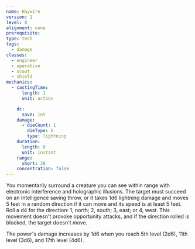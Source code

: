 ```yaml
---
name: Haywire
version: 1
level: 0
alignment: none
prerequisite: 
type: tech
tags:
  - damage
classes:
  - engineer
  - operative
  - scout
  - shield
mechanics:
  - castingTime:
      length: 1
      unit: action

    dc:
      save: int
    damage:
      - dieCount: 1
        dieType: 6
        type: lightning
    duration:
      length: 0
      unit: instant
    range:
      short: 30
    concentration: false
---
```

You momentarily surround a creature you can see within range with electronic interference and holographic illusions. The target must succeed on an Intelligence saving throw, or it takes 1d6 lightning damage and moves 5 feet in a random direction if it can move and its speed is at least 5 feet. Roll a d4 for the direction: 1, north; 2, south; 3, east; or 4, west. This movement doesn't provoke opportunity attacks, and if the direction rolled is blocked, the target doesn't move.

The power's damage increases by 1d6 when you reach 5th level (2d6), 11th level (3d6), and 17th level (4d6).
    